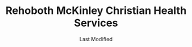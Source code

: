 ---
layout: location-page
date: Last Modified
description: "Local COVID-19 testing is available at Rehoboth McKinley Christian Health Services in Gallup, New Mexico, USA."
permalink: "locations/new-mexico/gallup/rehoboth-mckinley-christian-health-services/"
tags:
  - locations
  - new-mexico
title: Rehoboth McKinley Christian Health Services
uniqueName: rehoboth-mckinley-christian-health-services
state: New Mexico
stateAbbr: NM
hood: "Gallup"
address: "1901 Redrock Dr"
city: "Gallup"
zip: "87301"
zipsNearby: "86502 86556 86504 86505 86540 86506 86508 86511 86512 86515 87005 87311 87312 87347 87313 87315 87316 87301 87302 87305 87310 87317 87319 87326 87328 87375 87020 87021 87045 87321 87357 87322 87051 87455 87323 87365 87320 87325 87364 87327" 
mapUrl: "http://maps.apple.com/?q=Rehoboth+McKinley+Christian+Health+Services&address=1901+Redrock+Dr,Gallup,New+Mexico,87301"
locationType: Drive-thru
phone: "505-236-1074"
website: "http://www.rmch.org/"
onlineBooking: undefined
closed: undefined
closedUpdate: May 18th, 2020
notes: "By appointment only. Requires phone screen."
days: Everyday
hours: 8AM-7PM
ctaMessage: Learn more
ctaUrl: "http://www.rmch.org/"
---